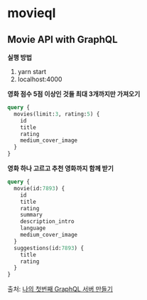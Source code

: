 # movieql

## Movie API with GraphQL

**실행 방법**

1. yarn start
2. localhost:4000

**영화 점수 5점 이상인 것들 최대 3개까지만 가져오기**

```graphql
query {
  movies(limit:3, rating:5) {
    id
    title
    rating
    medium_cover_image
  }
}
```

**영화 하나 고르고 추천 영화까지 함께 받기**

```graphql
query {
  movie(id:7893) {
    id
    title
    rating
    summary
    description_intro
    language
    medium_cover_image
  }
  suggestions(id:7893) {
    title
    rating
  }
}
```

출처: [나의 첫번째 GraphQL 서버 만들기](https://www.youtube.com/watch?v=3PZGW5Iwtv4&list=PL7jH19IHhOLOpU_yAYzCO4iQNvdou1AnK)
